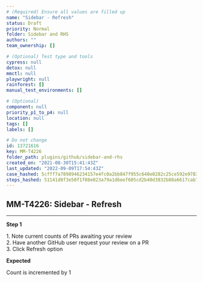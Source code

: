 ```yaml
---
# (Required) Ensure all values are filled up
name: "Sidebar - Refresh"
status: Draft
priority: Normal
folder: Sidebar and RHS
authors: ""
team_ownership: []

# (Optional) Test type and tools
cypress: null
detox: null
mmctl: null
playwright: null
rainforest: []
manual_test_environments: []

# (Optional)
component: null
priority_p1_to_p4: null
location: null
tags: []
labels: []

# Do not change
id: 13721616
key: MM-T4226
folder_path: plugins/github/sidebar-and-rhs
created_on: "2021-08-30T15:41:43Z"
last_updated: "2022-09-09T17:54:43Z"
case_hashed: 5cfff7a7898946234157e4fc0a2bb847f955c640e0282c25ce592e97832a9ea0bdf35e438a73ebac4889ed2743250d17
steps_hashed: 51141d8f3e50f1f08e023a79a1d6eef605cd2b40d3832b88a6617cab79825020da3a3a26138bbb291c3e43a509a09e43
---
```


## MM-T4226: Sidebar - Refresh

---

**Step 1**

1\. Note current counts of PRs awaiting your review\
2\. Have another GitHub user request your review on a PR\
3\. Click Refresh option

**Expected**

Count is incremented by 1
